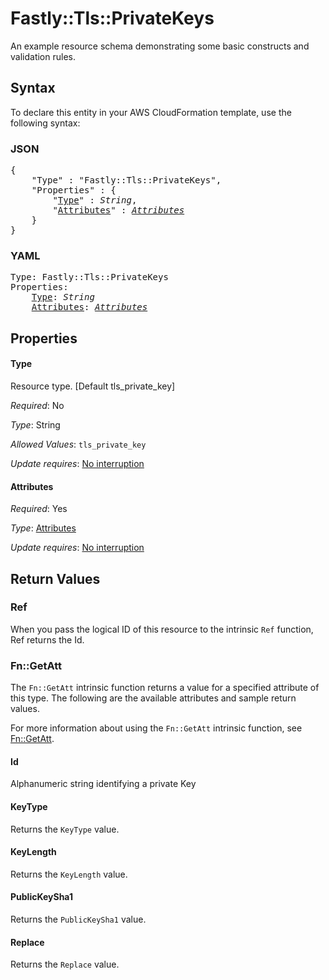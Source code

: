 # Fastly::Tls::PrivateKeys

An example resource schema demonstrating some basic constructs and validation rules.

## Syntax

To declare this entity in your AWS CloudFormation template, use the following syntax:

### JSON

<pre>
{
    "Type" : "Fastly::Tls::PrivateKeys",
    "Properties" : {
        "<a href="#type" title="Type">Type</a>" : <i>String</i>,
        "<a href="#attributes" title="Attributes">Attributes</a>" : <i><a href="attributes.md">Attributes</a></i>
    }
}
</pre>

### YAML

<pre>
Type: Fastly::Tls::PrivateKeys
Properties:
    <a href="#type" title="Type">Type</a>: <i>String</i>
    <a href="#attributes" title="Attributes">Attributes</a>: <i><a href="attributes.md">Attributes</a></i>
</pre>

## Properties

#### Type

Resource type. [Default tls_private_key]

_Required_: No

_Type_: String

_Allowed Values_: <code>tls_private_key</code>

_Update requires_: [No interruption](https://docs.aws.amazon.com/AWSCloudFormation/latest/UserGuide/using-cfn-updating-stacks-update-behaviors.html#update-no-interrupt)

#### Attributes

_Required_: Yes

_Type_: <a href="attributes.md">Attributes</a>

_Update requires_: [No interruption](https://docs.aws.amazon.com/AWSCloudFormation/latest/UserGuide/using-cfn-updating-stacks-update-behaviors.html#update-no-interrupt)

## Return Values

### Ref

When you pass the logical ID of this resource to the intrinsic `Ref` function, Ref returns the Id.

### Fn::GetAtt

The `Fn::GetAtt` intrinsic function returns a value for a specified attribute of this type. The following are the available attributes and sample return values.

For more information about using the `Fn::GetAtt` intrinsic function, see [Fn::GetAtt](https://docs.aws.amazon.com/AWSCloudFormation/latest/UserGuide/intrinsic-function-reference-getatt.html).

#### Id

Alphanumeric string identifying a private Key

#### KeyType

Returns the <code>KeyType</code> value.

#### KeyLength

Returns the <code>KeyLength</code> value.

#### PublicKeySha1

Returns the <code>PublicKeySha1</code> value.

#### Replace

Returns the <code>Replace</code> value.

